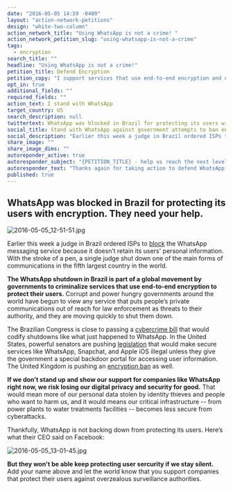 ```yaml
---
date: "2016-05-05 14:59 -0400"
layout: "action-network-petitions"
design: "white-two-column"
action_network_title: "Using WhatsApp is not a crime! "
action_network_petition_slug: "using-whatsapp-is-not-a-crime"
tags: 
  - encryption
search_title: ""
headline: "Using WhatsApp is not a crime!"
petition_title: Defend Encryption
petition_copy: "I support services that use end-to-end encryption and oppose government attempts to block them."
opt_in: true
additional_fields: ""
required_fields: ""
action_text: I stand with WhatsApp
target_country: US
search_description: null
twittertext: WhatsApp was blocked in Brazil for protecting its users with encryption. They need your help.
social_title: Stand with WhatsApp against government attempts to ban encryption
social_description: "Earlier this week a judge in Brazil ordered ISPs to block the WhatsApp messaging service because it doesn’t retain its users' personal information. With the stroke of a pen, a single judge shut down one of the main forms of communications in the fifth largest country in the world."
share_image: ""
share_image_dims: ""
autoreponder_active: true
autoresponder_subject: "{PETITION_TITLE} - help us reach the next level!"
autoresponder_text: "Thanks again for taking action to defend WhatsApp and protect encryption. We need more people like you who can take action on this issue. Can you please share it to help us reach the next level?"
published: true
---
```

##  WhatsApp was blocked in Brazil for protecting its users with encryption. They need your help.

![2016-05-05_12-51-51.jpg]({{site.baseurl}}/img/action-network/2016-05-05_12-51-51.jpg)

Earlier this week a judge in Brazil ordered ISPs to [block](https://theintercept.com/2016/05/02/whatsapp-used-by-100-million-brazilians-was-shut-down-nationwide-today-by-a-single-judge/) the WhatsApp messaging service because it doesn’t retain its users' personal information. With the stroke of a pen, a single judge shut down one of the main forms of communications in the fifth largest country in the world. 

**The WhatsApp shutdown in Brazil is part of a global movement by governments to criminalize services that use end-to-end encryption to protect their users.** Corrupt and power hungry governments around the world have begun to view any service that puts people’s private communications out of reach for law enforcement as threats to their authority, and they are moving quickly to shut them down. 

The Brazilian Congress is close to passing a [cybercrime bill](https://theintercept.com/2016/04/26/brazilian-cybercrime-bills-threaten-open-internet-for-200-million-people/) that would codify shutdowns like what just happened to WhatsApp. In the United States, powerful senators are pushing [legislation](https://www.wired.com/2016/04/senates-draft-encryption-bill-privacy-nightmare/) that would make secure services like WhatsApp, Snapchat, and Apple iOS illegal unless they give the government a special backdoor portal for accessing user information. The United Kingdom is pushing an [encryption ban](http://www.theguardian.com/commentisfree/2015/jan/13/cameron-ban-encryption-digital-britain-online-shopping-banking-messaging-terror) as well. 

**If we don’t stand up and show our support for companies like WhatsApp right now, we risk losing our digital privacy and security for good.** That would mean more of our personal data stolen by identity thieves and people who want to harm us, and it would means our critical infrastructure -- from power plants to water treatments facilities -- becomes less secure from cyberattacks. 

Thankfully, WhatsApp is not backing down from protecting its users. Here’s what their CEO said on Facebook:  

![2016-05-05_13-01-45.jpg]({{site.baseurl}}/img/action-network/2016-05-05_13-01-45.jpg)

**But they won't be able keep protecting user sercurity if we stay silent.** Add your name above and let the world know that you support companies that protect their users against overzealous surveillance authorities.
